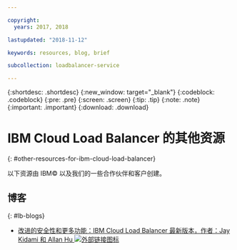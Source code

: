 ```yaml
---

copyright:
  years: 2017, 2018

lastupdated: "2018-11-12"

keywords: resources, blog, brief

subcollection: loadbalancer-service

---
```


{:shortdesc: .shortdesc}
{:new_window: target="_blank"}
{:codeblock: .codeblock}
{:pre: .pre}
{:screen: .screen}
{:tip: .tip}
{:note: .note}
{:important: .important}
{:download: .download}

# IBM Cloud Load Balancer 的其他资源
{: #other-resources-for-ibm-cloud-load-balancer}

以下资源由 IBM© 以及我们的一些合作伙伴和客户创建。

## 博客
{: #lb-blogs}

 * [改进的安全性和更多功能：IBM Cloud Load Balancer 最新版本，作者：Jay Kidami 和 Allan Hu ![外部链接图标](../../icons/launch-glyph.svg "外部链接图标")](https://www.ibm.com/blogs/bluemix/2018/04/updates-cloud-load-balancer/)
